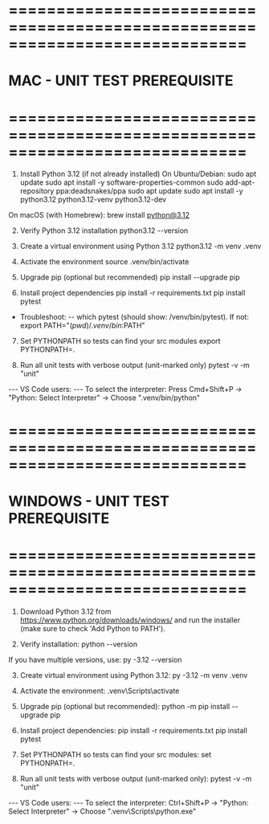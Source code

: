 # =============================================================================
# MAC - UNIT TEST PREREQUISITE 
# =============================================================================

1. Install Python 3.12 (if not already installed)
On Ubuntu/Debian:
sudo apt update
sudo apt install -y software-properties-common
sudo add-apt-repository ppa:deadsnakes/ppa
sudo apt update
sudo apt install -y python3.12 python3.12-venv python3.12-dev

On macOS (with Homebrew):
brew install python@3.12

2. Verify Python 3.12 installation
python3.12 --version

3. Create a virtual environment using Python 3.12
python3.12 -m venv .venv

4. Activate the environment
source .venv/bin/activate

5. Upgrade pip (optional but recommended)
pip install --upgrade pip

6. Install project dependencies
pip install -r requirements.txt
pip install pytest
- Troubleshoot:
-- which pytest (should show: /venv/bin/pytest). If not: export PATH="$(pwd)/.venv/bin:$PATH"

7. Set PYTHONPATH so tests can find your src modules
export PYTHONPATH=.

8. Run all unit tests with verbose output (unit-marked only)
pytest -v -m "unit"

--- VS Code users: ---
To select the interpreter:
Press Cmd+Shift+P → "Python: Select Interpreter" → Choose ".venv/bin/python"


# =============================================================================
# WINDOWS - UNIT TEST PREREQUISITE 
# =============================================================================

1. Download Python 3.12 from https://www.python.org/downloads/windows/
   and run the installer (make sure to check 'Add Python to PATH').

2. Verify installation:
python --version

If you have multiple versions, use:
py -3.12 --version

3. Create virtual environment using Python 3.12:
py -3.12 -m venv .venv

4. Activate the environment:
.venv\Scripts\activate

5. Upgrade pip (optional but recommended):
python -m pip install --upgrade pip

6. Install project dependencies:
pip install -r requirements.txt
pip install pytest

7. Set PYTHONPATH so tests can find your src modules:
set PYTHONPATH=.

8. Run all unit tests with verbose output (unit-marked only):
pytest -v -m "unit"

--- VS Code users: ---
To select the interpreter:
  Ctrl+Shift+P → "Python: Select Interpreter" → Choose ".venv\\Scripts\\python.exe"

